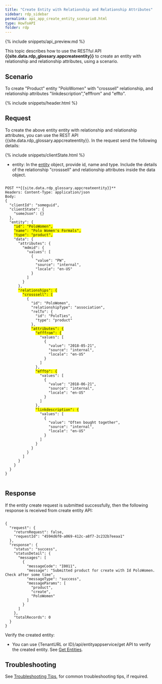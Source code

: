 ```yaml
---
title: "Create Entity with Relationship and Relationship Attributes"
sidebar: rdp_sidebar
permalink: api_app_create_entity_scenario8.html
type: HowToAPI
folder: rdp
---
```


{% include snippets/api_preview.md %}

This topic describes how to use the RESTful API **{{site.data.rdp_glossary.appcreateentity}}** to create an entity with relationship and relationship attributes, using a scenario. 

## Scenario

To create "Product" entity "PoloWomen" with "crosssell" relationship, and relationship attributes "linkdescription","efffrom" and "effto".

{% include snippets/header.html %}

## Request

To create the above entity entity with relationship and relationship attributes, you can use the REST API {{site.data.rdp_glossary.appcreateentity}}. In the request send the following details:
  
{% include snippets/clientState.html %}
* entity: In the [entity](api_entity_object_structure.html) object, provide id, name and type. Include the details of the relationship "crosssell" and relationship attributes inside the data object.
	
<pre>
<code>
POST **{{site.data.rdp_glossary.appcreateentity}}**
Headers: Content-Type: application/json
Body:
{
  "clientId": "someguid",
  "clientState": {
    "someJson": {}
  },
  "entity": {
    <span style="background-color: #FFFF00">"id": "PoloWomen",</span>
    <span style="background-color: #FFFF00">"name": "Polo Women's Formals",</span>
    <span style="background-color: #FFFF00">"type": "product",</span>
    "data": {
      "attributes": {
        "mdmid": {
          "values": [
            {
              "value": "PW",
              "source": "internal",
              "locale": "en-US"
            }
          ]
        }
      },
      <span style="background-color: #FFFF00">"relationships": {</span>
        <span style="background-color: #FFFF00">"crosssell": [</span>
          {
            "id": "PoloWomen",
            "relationshipType": "association",
            "relTo": {
              "id": "PoloTies",
              "type": "product"
            },
            <span style="background-color: #FFFF00">"attributes": {</span>
              <span style="background-color: #FFFF00">"efffrom": {</span>
                "values": [
                  {
                    "value": "2018-05-21",
                    "source": "internal",
                    "locale": "en-US"
                  }
                ]
              },
              <span style="background-color: #FFFF00">"effto": {</span>
                "values": [
                  {
                    "value": "2018-06-21",
                    "source": "internal",
                    "locale": "en-US"
                  }
                ]
              },
              <span style="background-color: #FFFF00">"linkdescription": {</span>
                "values": [
                  {
                    "value": "Often bought together",
                    "source": "internal",
                    "locale": "en-US"
                  }
                ]
              }
            }
          }
        ]
      }
    }
  }
}
</code>
</pre>

## Response

If the entity create request is submitted successfully, then the following response is received from create entity API:

<pre><code>
{
  "request": {
    "returnRequest": false,
    "requestId": "4594d6f0-a069-412c-a8f7-2c232b7eeaa1"
  },
  "response": {
    "status": "success",
    "statusDetail": {
      "messages": [
        {
          "messageCode": "I0011",
          "message": "Submitted product for create with Id PoloWomen. Check after some time",
          "messageType": "success",
          "messageParams": [
            "product",
            "create",
            "PoloWomen"
          ]
        }
      ]
    },
    "totalRecords": 0
  }
}
</code></pre>

Verify the created entity:<br>
* You can use {TenantURL or ID}/api/entityappservice/get API to verify the created entity. See [Get Entities](api_app_get_entity.html).

## Troubleshooting

See [Troubleshooting Tips](api_troubleshooting_tips.html), for common troubleshooting tips, if required.